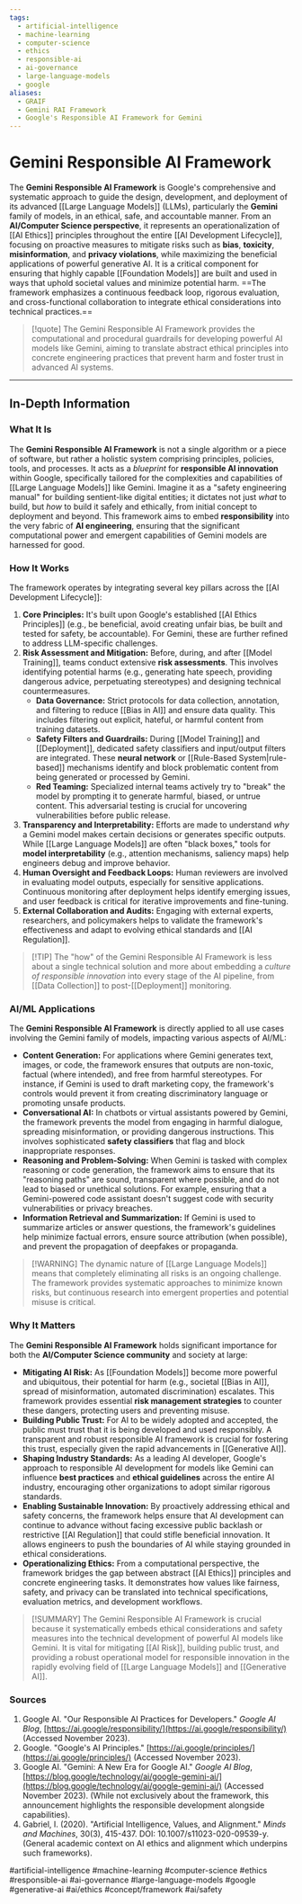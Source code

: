 ```yaml
---
tags:
  - artificial-intelligence
  - machine-learning
  - computer-science
  - ethics
  - responsible-ai
  - ai-governance
  - large-language-models
  - google
aliases:
  - GRAIF
  - Gemini RAI Framework
  - Google's Responsible AI Framework for Gemini
---
```


# Gemini Responsible AI Framework

The **Gemini Responsible AI Framework** is Google's comprehensive and systematic approach to guide the design, development, and deployment of its advanced [[Large Language Models]] (LLMs), particularly the **Gemini** family of models, in an ethical, safe, and accountable manner. From an **AI/Computer Science perspective**, it represents an operationalization of [[AI Ethics]] principles throughout the entire [[AI Development Lifecycle]], focusing on proactive measures to mitigate risks such as **bias**, **toxicity**, **misinformation**, and **privacy violations**, while maximizing the beneficial applications of powerful generative AI. It is a critical component for ensuring that highly capable [[Foundation Models]] are built and used in ways that uphold societal values and minimize potential harm. ==The framework emphasizes a continuous feedback loop, rigorous evaluation, and cross-functional collaboration to integrate ethical considerations into technical practices.==

> [!quote] The Gemini Responsible AI Framework provides the computational and procedural guardrails for developing powerful AI models like Gemini, aiming to translate abstract ethical principles into concrete engineering practices that prevent harm and foster trust in advanced AI systems.

---

## In-Depth Information

### What It Is

The **Gemini Responsible AI Framework** is not a single algorithm or a piece of software, but rather a holistic system comprising principles, policies, tools, and processes. It acts as a *blueprint* for **responsible AI innovation** within Google, specifically tailored for the complexities and capabilities of [[Large Language Models]] like Gemini. Imagine it as a "safety engineering manual" for building sentient-like digital entities; it dictates not just *what* to build, but *how* to build it safely and ethically, from initial concept to deployment and beyond. This framework aims to embed **responsibility** into the very fabric of **AI engineering**, ensuring that the significant computational power and emergent capabilities of Gemini models are harnessed for good.

### How It Works

The framework operates by integrating several key pillars across the [[AI Development Lifecycle]]:

1.  **Core Principles:** It's built upon Google's established [[AI Ethics Principles]] (e.g., be beneficial, avoid creating unfair bias, be built and tested for safety, be accountable). For Gemini, these are further refined to address LLM-specific challenges.
2.  **Risk Assessment and Mitigation:** Before, during, and after [[Model Training]], teams conduct extensive **risk assessments**. This involves identifying potential harms (e.g., generating hate speech, providing dangerous advice, perpetuating stereotypes) and designing technical countermeasures.
    *   **Data Governance:** Strict protocols for data collection, annotation, and filtering to reduce [[Bias in AI]] and ensure data quality. This includes filtering out explicit, hateful, or harmful content from training datasets.
    *   **Safety Filters and Guardrails:** During [[Model Training]] and [[Deployment]], dedicated safety classifiers and input/output filters are integrated. These **neural network** or [[Rule-Based System|rule-based]] mechanisms identify and block problematic content from being generated or processed by Gemini.
    *   **Red Teaming:** Specialized internal teams actively try to "break" the model by prompting it to generate harmful, biased, or untrue content. This adversarial testing is crucial for uncovering vulnerabilities before public release.
3.  **Transparency and Interpretability:** Efforts are made to understand *why* a Gemini model makes certain decisions or generates specific outputs. While [[Large Language Models]] are often "black boxes," tools for **model interpretability** (e.g., attention mechanisms, saliency maps) help engineers debug and improve behavior.
4.  **Human Oversight and Feedback Loops:** Human reviewers are involved in evaluating model outputs, especially for sensitive applications. Continuous monitoring after deployment helps identify emerging issues, and user feedback is critical for iterative improvements and fine-tuning.
5.  **External Collaboration and Audits:** Engaging with external experts, researchers, and policymakers helps to validate the framework's effectiveness and adapt to evolving ethical standards and [[AI Regulation]].

> [!TIP] The "how" of the Gemini Responsible AI Framework is less about a single technical solution and more about embedding a *culture of responsible innovation* into every stage of the AI pipeline, from [[Data Collection]] to post-[[Deployment]] monitoring.

### AI/ML Applications

The **Gemini Responsible AI Framework** is directly applied to all use cases involving the Gemini family of models, impacting various aspects of AI/ML:

*   **Content Generation:** For applications where Gemini generates text, images, or code, the framework ensures that outputs are non-toxic, factual (where intended), and free from harmful stereotypes. For instance, if Gemini is used to draft marketing copy, the framework's controls would prevent it from creating discriminatory language or promoting unsafe products.
*   **Conversational AI:** In chatbots or virtual assistants powered by Gemini, the framework prevents the model from engaging in harmful dialogue, spreading misinformation, or providing dangerous instructions. This involves sophisticated **safety classifiers** that flag and block inappropriate responses.
*   **Reasoning and Problem-Solving:** When Gemini is tasked with complex reasoning or code generation, the framework aims to ensure that its "reasoning paths" are sound, transparent where possible, and do not lead to biased or unethical solutions. For example, ensuring that a Gemini-powered code assistant doesn't suggest code with security vulnerabilities or privacy breaches.
*   **Information Retrieval and Summarization:** If Gemini is used to summarize articles or answer questions, the framework's guidelines help minimize factual errors, ensure source attribution (when possible), and prevent the propagation of deepfakes or propaganda.

> [!WARNING] The dynamic nature of [[Large Language Models]] means that completely eliminating all risks is an ongoing challenge. The framework provides systematic approaches to minimize known risks, but continuous research into emergent properties and potential misuse is critical.

### Why It Matters

The **Gemini Responsible AI Framework** holds significant importance for both the **AI/Computer Science community** and society at large:

*   **Mitigating AI Risk:** As [[Foundation Models]] become more powerful and ubiquitous, their potential for harm (e.g., societal [[Bias in AI]], spread of misinformation, automated discrimination) escalates. This framework provides essential **risk management strategies** to counter these dangers, protecting users and preventing misuse.
*   **Building Public Trust:** For AI to be widely adopted and accepted, the public must trust that it is being developed and used responsibly. A transparent and robust responsible AI framework is crucial for fostering this trust, especially given the rapid advancements in [[Generative AI]].
*   **Shaping Industry Standards:** As a leading AI developer, Google's approach to responsible AI development for models like Gemini can influence **best practices** and **ethical guidelines** across the entire AI industry, encouraging other organizations to adopt similar rigorous standards.
*   **Enabling Sustainable Innovation:** By proactively addressing ethical and safety concerns, the framework helps ensure that AI development can continue to advance without facing excessive public backlash or restrictive [[AI Regulation]] that could stifle beneficial innovation. It allows engineers to push the boundaries of AI while staying grounded in ethical considerations.
*   **Operationalizing Ethics:** From a computational perspective, the framework bridges the gap between abstract [[AI Ethics]] principles and concrete engineering tasks. It demonstrates how values like fairness, safety, and privacy can be translated into technical specifications, evaluation metrics, and development workflows.

> [!SUMMARY] The Gemini Responsible AI Framework is crucial because it systematically embeds ethical considerations and safety measures into the technical development of powerful AI models like Gemini. It is vital for mitigating [[AI Risk]], building public trust, and providing a robust operational model for responsible innovation in the rapidly evolving field of [[Large Language Models]] and [[Generative AI]].

### Sources

1.  Google AI. "Our Responsible AI Practices for Developers." *Google AI Blog*, [https://ai.google/responsibility/](https://ai.google/responsibility/) (Accessed November 2023).
2.  Google. "Google's AI Principles." [https://ai.google/principles/](https://ai.google/principles/) (Accessed November 2023).
3.  Google AI. "Gemini: A New Era for Google AI." *Google AI Blog*, [https://blog.google/technology/ai/google-gemini-ai/](https://blog.google/technology/ai/google-gemini-ai/) (Accessed November 2023). (While not exclusively about the framework, this announcement highlights the responsible development alongside capabilities).
4.  Gabriel, I. (2020). "Artificial Intelligence, Values, and Alignment." *Minds and Machines*, 30(3), 415-437. DOI: 10.1007/s11023-020-09539-y. (General academic context on AI ethics and alignment which underpins such frameworks).

#artificial-intelligence #machine-learning #computer-science #ethics #responsible-ai #ai-governance #large-language-models #google #generative-ai #ai/ethics #concept/framework #ai/safety